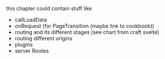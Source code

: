 this chapter could contain stuff like

- callLoadData
- onRequest (for PageTransition (maybe link to cookbook))
- routing and its different stages (see chart from craft svelte)
- routing different origins
- plugins
- server Routes
